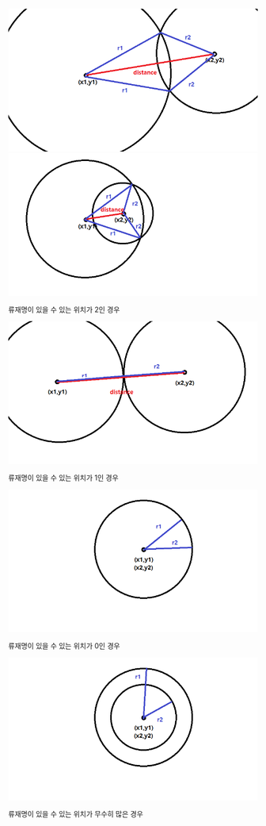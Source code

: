![0](img/1002_1.png)  
![1](img/1002_2.png)  

류재명이 있을 수 있는 위치가 2인 경우

![2](img/1002_3.png)  

류재명이 있을 수 있는 위치가 1인 경우

![3](img/1002_4.png)  

류재명이 있을 수 있는 위치가 0인 경우

![4](img/1002_5.png)  

류재명이 있을 수 있는 위치가 무수히 많은 경우  
